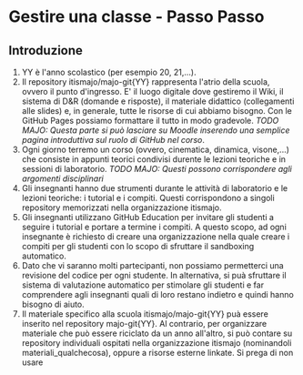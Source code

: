 # Gestire una classe - Passo Passo
## Introduzione
1. YY è l'anno scolastico (per esempio 20, 21,...).
2. Il repository itismajo/majo-git{YY} rappresenta l'atrio della scuola, ovvero il punto d'ingresso. E' il luogo digitale dove gestiremo il Wiki, il sistema di D&R (domande e risposte), il materiale didattico (collegamenti alle slides) e, in generale, tutte le risorse di cui abbiamo bisogno. Con le GitHub Pages possiamo formattare il tutto in modo gradevole. _TODO MAJO: Questa parte si può lasciare su Moodle inserendo una semplice pagina introduttiva sul ruolo di GitHub nel corso_.
3. Ogni giorno terremo un corso (ovvero, cinematica, dinamica, visone,...) che consiste in appunti teorici condivisi durente le lezioni teoriche e in sessioni di laboratorio.  _TODO MAJO: Questi possono corrispondere agli argomenti disciplinari_
4. Gli insegnanti hanno due strumenti durante le attività di laboratorio e le lezioni teoriche: i tutorial e i compiti. Questi corrispondono a singoli repository memorizzati nella organizzazione itismajo.
5. Gli insegnanti utilizzano GitHub Education per invitare gli studenti a seguire i tutorial e portare a termine i compiti. A questo scopo, ad ogni insegnante è richiesto di creare una organizzazione nella quale creare i compiti per gli studenti con lo scopo di sfruttare il sandboxing automatico.
6. Dato che vi saranno molti partecipanti, non possiamo permetterci una revisione del codice per ogni studente. In alternativa, si puà sfruttare il sistema di valutazione automatico per stimolare gli studenti e far comprendere agli insegnanti quali di loro restano indietro e quindi hanno bisogno di aiuto.
7. Il materiale specifico alla scuola itismajo/majo-git{YY} puà essere inserito nel repository majo-git{YY}. Al contrario, per organizzare materiale che può essere riciclato da un anno all'altro, si può contare su repository individuali ospitati nella organizzazione itismajo (nominandoli materiali_qualchecosa), oppure a risorse esterne linkate. Si prega di non usare 
